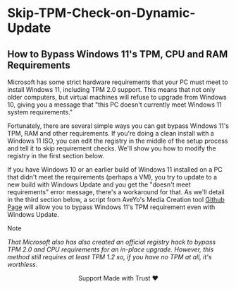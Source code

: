 # Skip-TPM-Check-on-Dynamic-Update
## How to Bypass Windows 11's TPM, CPU and RAM Requirements
Microsoft has some strict hardware requirements that your PC must meet to install Windows 11, including TPM 2.0 support. This means that not only older computers, but virtual machines will refuse to upgrade from Windows 10, giving you a message that "this PC doesn't currently meet Windows 11 system requirements." 

Fortunately, there are several simple ways you can get bypass Windows 11's TPM, RAM and other requirements. If you're doing a clean install with a Windows 11 ISO, you can edit the registry in the middle of the setup process and tell it to skip requirement checks. We'll show you how to modify the registry in the first section below.

If you have Windows 10 or an earlier build of Windows 11 installed on a PC that didn't meet the requirements (perhaps a VM), you try to update to a new build with Windows Update and you get the "doesn't meet requirements" error message, there's a workaround for that. As we'll detail in the third section below, a script from AveYo's Media Creation tool [Github Page](https://github.com/Padaki89/Skip-TPM-Check-on-Dynamic-Update/tree/main) will allow you to bypass Windows 11's TPM requirement even with Windows Update. 

> [!NOTE]
> _That Microsoft also has also created an official registry hack to bypass TPM 2.0 and CPU requirements for an in-place upgrade. However, this method still requires at least TPM 1.2 so, if you have no TPM at all, it's worthless._

<p align="center">Support Made with Trust ❤️</p>
